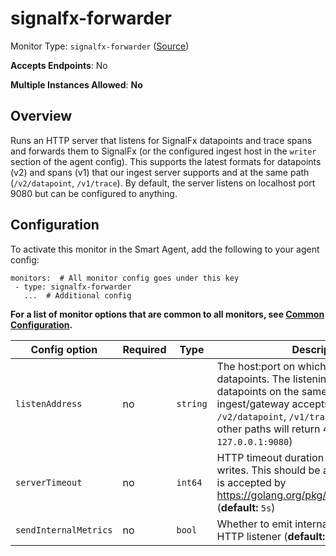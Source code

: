 <!--- GENERATED BY gomplate from scripts/docs/templates/monitor-page.md.tmpl --->

# signalfx-forwarder

Monitor Type: `signalfx-forwarder` ([Source](https://github.com/signalfx/signalfx-agent/tree/master/internal/monitors/forwarder))

**Accepts Endpoints**: No

**Multiple Instances Allowed**: **No**

## Overview

Runs an HTTP server that listens for SignalFx datapoints and trace spans
and forwards them to SignalFx (or the configured ingest host in the
`writer` section of the agent config).  This supports the latest formats
for datapoints (v2) and spans (v1) that our ingest server supports and at
the same path (`/v2/datapoint`, `/v1/trace`).  By default, the server listens on
localhost port 9080 but can be configured to anything.


## Configuration

To activate this monitor in the Smart Agent, add the following to your
agent config:

```
monitors:  # All monitor config goes under this key
 - type: signalfx-forwarder
   ...  # Additional config
```

**For a list of monitor options that are common to all monitors, see [Common
Configuration](../monitor-config.md#common-configuration).**


| Config option | Required | Type | Description |
| --- | --- | --- | --- |
| `listenAddress` | no | `string` | The host:port on which to listen for datapoints.  The listening server accepts datapoints on the same HTTP path that ingest/gateway accepts them (e.g. `/v2/datapoint`, `/v1/trace`).  Requests to other paths will return 404s. (**default:** `127.0.0.1:9080`) |
| `serverTimeout` | no | `int64` | HTTP timeout duration for both read and writes. This should be a duration string that is accepted by https://golang.org/pkg/time/#ParseDuration (**default:** `5s`) |
| `sendInternalMetrics` | no | `bool` | Whether to emit internal metrics about the HTTP listener (**default:** `false`) |




